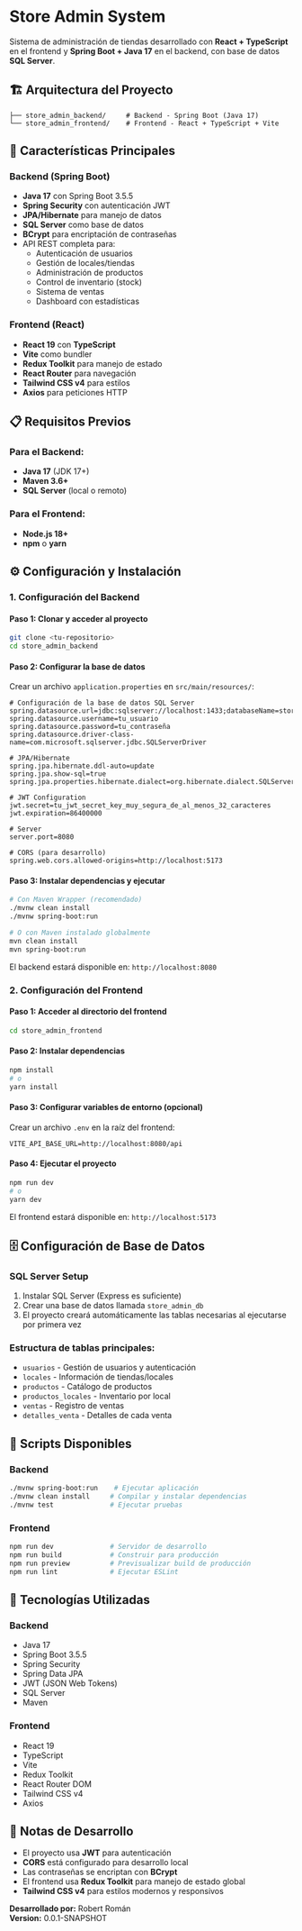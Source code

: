 # Store Admin System

Sistema de administración de tiendas desarrollado con **React + TypeScript** en el frontend y **Spring Boot + Java 17** en el backend, con base de datos **SQL Server**.

## 🏗️ Arquitectura del Proyecto

```
├── store_admin_backend/     # Backend - Spring Boot (Java 17)
└── store_admin_frontend/    # Frontend - React + TypeScript + Vite
```

## 🚀 Características Principales

### Backend (Spring Boot)
- **Java 17** con Spring Boot 3.5.5
- **Spring Security** con autenticación JWT
- **JPA/Hibernate** para manejo de datos
- **SQL Server** como base de datos
- **BCrypt** para encriptación de contraseñas
- API REST completa para:
  - Autenticación de usuarios
  - Gestión de locales/tiendas
  - Administración de productos
  - Control de inventario (stock)
  - Sistema de ventas
  - Dashboard con estadísticas

### Frontend (React)
- **React 19** con **TypeScript**
- **Vite** como bundler
- **Redux Toolkit** para manejo de estado
- **React Router** para navegación
- **Tailwind CSS v4** para estilos
- **Axios** para peticiones HTTP

## 📋 Requisitos Previos

### Para el Backend:
- **Java 17** (JDK 17+)
- **Maven 3.6+**
- **SQL Server** (local o remoto)

### Para el Frontend:
- **Node.js 18+**
- **npm** o **yarn**

## ⚙️ Configuración y Instalación

### 1. Configuración del Backend

#### Paso 1: Clonar y acceder al proyecto
```bash
git clone <tu-repositorio>
cd store_admin_backend
```

#### Paso 2: Configurar la base de datos
Crear un archivo `application.properties` en `src/main/resources/`:

```properties
# Configuración de la base de datos SQL Server
spring.datasource.url=jdbc:sqlserver://localhost:1433;databaseName=store_admin_db;encrypt=true;trustServerCertificate=true
spring.datasource.username=tu_usuario
spring.datasource.password=tu_contraseña
spring.datasource.driver-class-name=com.microsoft.sqlserver.jdbc.SQLServerDriver

# JPA/Hibernate
spring.jpa.hibernate.ddl-auto=update
spring.jpa.show-sql=true
spring.jpa.properties.hibernate.dialect=org.hibernate.dialect.SQLServerDialect

# JWT Configuration
jwt.secret=tu_jwt_secret_key_muy_segura_de_al_menos_32_caracteres
jwt.expiration=86400000

# Server
server.port=8080

# CORS (para desarrollo)
spring.web.cors.allowed-origins=http://localhost:5173
```

#### Paso 3: Instalar dependencias y ejecutar
```bash
# Con Maven Wrapper (recomendado)
./mvnw clean install
./mvnw spring-boot:run

# O con Maven instalado globalmente
mvn clean install
mvn spring-boot:run
```

El backend estará disponible en: `http://localhost:8080`

### 2. Configuración del Frontend

#### Paso 1: Acceder al directorio del frontend
```bash
cd store_admin_frontend
```

#### Paso 2: Instalar dependencias
```bash
npm install
# o
yarn install
```

#### Paso 3: Configurar variables de entorno (opcional)
Crear un archivo `.env` en la raíz del frontend:

```env
VITE_API_BASE_URL=http://localhost:8080/api
```

#### Paso 4: Ejecutar el proyecto
```bash
npm run dev
# o
yarn dev
```

El frontend estará disponible en: `http://localhost:5173`

## 🗄️ Configuración de Base de Datos

### SQL Server Setup
1. Instalar SQL Server (Express es suficiente)
2. Crear una base de datos llamada `store_admin_db`
3. El proyecto creará automáticamente las tablas necesarias al ejecutarse por primera vez

### Estructura de tablas principales:
- `usuarios` - Gestión de usuarios y autenticación
- `locales` - Información de tiendas/locales
- `productos` - Catálogo de productos
- `productos_locales` - Inventario por local
- `ventas` - Registro de ventas
- `detalles_venta` - Detalles de cada venta

## 🚀 Scripts Disponibles

### Backend
```bash
./mvnw spring-boot:run    # Ejecutar aplicación
./mvnw clean install     # Compilar y instalar dependencias
./mvnw test              # Ejecutar pruebas
```

### Frontend
```bash
npm run dev              # Servidor de desarrollo
npm run build            # Construir para producción
npm run preview          # Previsualizar build de producción
npm run lint             # Ejecutar ESLint
```

## 🔧 Tecnologías Utilizadas

### Backend
- Java 17
- Spring Boot 3.5.5
- Spring Security
- Spring Data JPA
- JWT (JSON Web Tokens)
- SQL Server
- Maven

### Frontend
- React 19
- TypeScript
- Vite
- Redux Toolkit
- React Router DOM
- Tailwind CSS v4
- Axios

## 📝 Notas de Desarrollo

- El proyecto usa **JWT** para autenticación
- **CORS** está configurado para desarrollo local
- Las contraseñas se encriptan con **BCrypt**
- El frontend usa **Redux Toolkit** para manejo de estado global
- **Tailwind CSS v4** para estilos modernos y responsivos

**Desarrollado por:** Robert Román  
**Version:** 0.0.1-SNAPSHOT